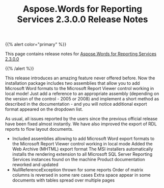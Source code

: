﻿---
title: Aspose.Words for Reporting Services 2.3.0.0 Release Notes
second_title: Aspose.Words for Reporting Services
articleTitle: Aspose.Words for Reporting Services 2.3.0.0 Release Notes
linktitle: Aspose.Words for Reporting Services 2.3.0.0 Release Notes
description: "Aspose.Words for Reporting Services 2.3.0.0 Release Notes – the latest updates and fixes."
type: docs
weight: 10
url: /reportingservices/aspose-words-for-reporting-services-2-3-0-0-release-notes/
---

{{% alert color="primary" %}}

This page contains release notes for [Aspose.Words for Reporting Services 2.3.0.0](https://downloads.aspose.com/words/reportingservices/new-releases/aspose.words-for-reporting-services-2.3.0.0/)

{{% /alert %}}

This release introduces an amazing feature never offered before. Now the installation package includes two assemblies that allow you to add Microsoft Word formats to the Microsoft Report Viewer control working in local mode! Just add a reference to an appropriate assembly (depending on the version of the control - 2005 or 2008) and implement a short method as described in the documentation - and you will notice additional export format appeared on the dropdown list.

As usual, all issues reported by the users since the previous official release have been fixed almost instantly. We have also improved the export of RDL reports to flow layout documents.

- Included assemblies allowing to add Microsoft Word export formats to the Microsoft Report Viewer control working in local mode
  Added the Web Archive (MHTML) export format 
  The MSI installers automatically installs the rendering extension to all Microsoft SQL Server Reporting Services instances found on the machine 
  Product documentation reworked and updated 
- NullReferenceException thrown for some reports
  Order of matrix columns is reversed in some rare cases
  Extra space appear in some documents with tables spread over multiple pages 
